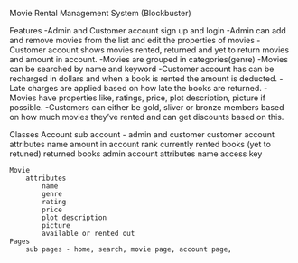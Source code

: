 Movie Rental Management System (Blockbuster)

Features
-Admin and Customer account sign up and login
-Admin can add and remove movies from the list and edit the properties of movies
-Customer account shows movies rented, returned and yet to return movies and amount in account.
-Movies are grouped in categories(genre)
-Movies can be searched by name and keyword
-Customer account has can be recharged in dollars and when a book is rented the amount is deducted.
-Late charges are applied based on how late the books are returned.
-Movies have properties like, ratings, price, plot description, picture if possible.
-Customers can either be gold, sliver or bronze members based on how much movies they’ve rented and can get discounts based on this.

Classes
    Account
        sub account - admin and customer
        customer account attributes
            name
            amount in account
            rank
            currently rented books (yet to retuned)
            returned books 
        admin account attributes
            name
            access key

    Movie
        attributes
            name
            genre
            rating
            price
            plot description
            picture
            available or rented out
    Pages
        sub pages - home, search, movie page, account page, 
